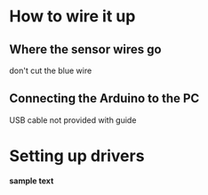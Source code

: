 # How to wire it up

## Where the sensor wires go
don't cut the blue wire

## Connecting the Arduino to the PC
USB cable not provided with guide

# Setting up drivers
**sample text**
